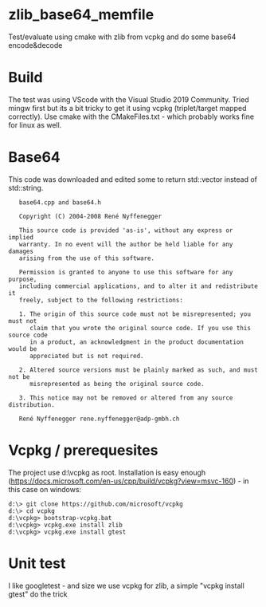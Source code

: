 # zlib_base64_memfile
Test/evaluate using cmake with zlib from vcpkg and do some base64 encode&amp;decode 

# Build
The test was using VScode with the Visual Studio 2019 Community. Tried mingw first but its a bit tricky to get it using vcpkg (triplet/target mapped correctly). Use cmake with the CMakeFiles.txt - which probably works fine for linux as well.

# Base64
This code was downloaded and edited some to return std::vector<char> instead of std::string.
  
```
   base64.cpp and base64.h

   Copyright (C) 2004-2008 René Nyffenegger

   This source code is provided 'as-is', without any express or implied
   warranty. In no event will the author be held liable for any damages
   arising from the use of this software.

   Permission is granted to anyone to use this software for any purpose,
   including commercial applications, and to alter it and redistribute it
   freely, subject to the following restrictions:

   1. The origin of this source code must not be misrepresented; you must not
      claim that you wrote the original source code. If you use this source code
      in a product, an acknowledgment in the product documentation would be
      appreciated but is not required.

   2. Altered source versions must be plainly marked as such, and must not be
      misrepresented as being the original source code.

   3. This notice may not be removed or altered from any source distribution.

   René Nyffenegger rene.nyffenegger@adp-gmbh.ch
```
# Vcpkg / prerequesites
The project use d:\vcpkg as root.  Installation is easy enough (https://docs.microsoft.com/en-us/cpp/build/vcpkg?view=msvc-160) - in this case on windows:
```
d:\> git clone https://github.com/microsoft/vcpkg
d:\> cd vcpkg
d:\vcpkg> bootstrap-vcpkg.bat
d:\vcpkg> vcpkg.exe install zlib
d:\vcpkg> vcpkg.exe install gtest
```

# Unit test
I like googletest - and size we use vcpkg for zlib, a simple "vcpkg install gtest" do the trick
